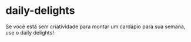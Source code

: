# daily-delights

Se você está sem criatividade para montar um cardápio para sua semana, use o daily delights!